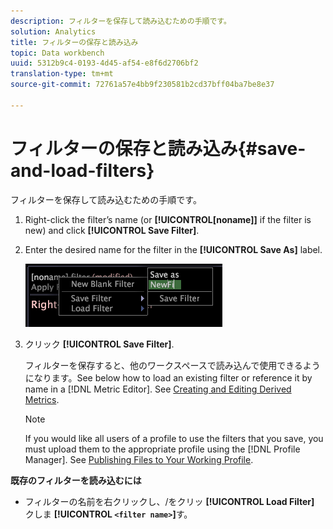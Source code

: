 ```yaml
---
description: フィルターを保存して読み込むための手順です。
solution: Analytics
title: フィルターの保存と読み込み
topic: Data workbench
uuid: 5312b9c4-0193-4d45-af54-e8f6d2706bf2
translation-type: tm+mt
source-git-commit: 72761a57e4bb9f230581b2cd37bff04ba7be8e37

---
```



# フィルターの保存と読み込み{#save-and-load-filters}

フィルターを保存して読み込むための手順です。

1. Right-click the filter’s name (or **[!UICONTROL[noname]]** if the filter is new) and click **[!UICONTROL Save Filter]**.
1. Enter the desired name for the filter in the **[!UICONTROL Save As]** label.

   ![ステップ情報](assets/vis_FilterEditor_SaveFilter.png)

1. クリック **[!UICONTROL Save Filter]**.

   フィルターを保存すると、他のワークスペースで読み込んで使用できるようになります。See below how to load an existing filter or reference it by name in a [!DNL Metric Editor]. See [Creating and Editing Derived Metrics](../../../../home/c-get-started/c-admin-intrf/c-prof-mgr/c-drvd-mtrcs.md#concept-e41723b342a849309874b26232224a40).

   >[!NOTE]
   >
   >If you would like all users of a profile to use the filters that you save, you must upload them to the appropriate profile using the [!DNL Profile Manager]. See [Publishing Files to Your Working Profile](../../../../home/c-get-started/c-admin-intrf/c-prof-mgr/t-pub-files-wkg-prof.md#task-a0106e010c834d16bd60eef4721b6af9).

**既存のフィルターを読み込むには**

* フィルターの名前を右クリックし、/をクリッ **[!UICONTROL Load Filter]** クしま **[!UICONTROL `<filter name>`]**&#x200B;す。
